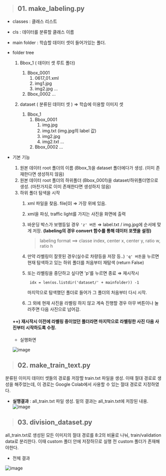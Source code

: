 > ## 01. make_labeling.py
- classes : 클래스 리스트
- cls : 데이터를 분류할 클래스 이름
- main folder : 학습할 데이터 셋이 들어가있는 폴더.

- folder tree
	1) Bbox_1 ( 데이터 셋 루트 폴더)
		1) Bbox_0001
			1) 0617_01.xml
			2) img1.jpg
			3) img2.jpg
				...
		2) Bbox_0002
			...

	2) dataset ( 분류된 데이터 셋 ) ⇒ 학습에 이용할 이미지 셋
		1) Bbox_1
			1) Bbox_0001
				1) img.jpg
				2) img.txt (img.jpg의 label 값)
				3) img2.jpg
				4) img2.txt
				...
			2) Bbox_0002
			...

- 기본 기능
	1. 원본 데이터 root 폴더의 이름 (Bbox_1)을 dataset 폴더에다가 생성.
		(이미 존재한다면 생성하지 않음)
	2.  원본 데이터 root 폴더의 하위폴더 (Bbox_0001)을 dataset/하위폴더명으로 생성.
		(마찬가지로 이미 존재한다면 생성하지 않음)
	3. 하위 폴더 탐색을 시작
		1. xml 파일을 찾음. file[0] ⇒ 가장 위에 있음.
		2. xml을 파싱, traffic light를 가지는 사진을 화면에 출력
		3. 바운딩 박스가 보행등일 경우 ``'z' 버튼`` ⇒ label.txt / img.jpg에 순서에 맞게 저장.
			**(labeling의 경우 convert 함수를 통해 데이터 포맷을 설정)**
			> labeling format ==> classe index, center x, center y, ratio w, ratio h
		4. 만약 라벨링이 잘못된 경우(실수로 차량등을 저장 등..) ``'q' 버튼``을 누르면 현재 탐색하고 있는 하위 폴더를 처음부터 재탐색 (return False)
		5. 또는 라벨링을 중단하고 싶다면 'p'를 누르면 종료
		⇒ 재시작시 

				idx = len(os.listdir('dataset/' + mainfolder)) -1

			마지막으로 탐색했던 폴더로 들어가 그 폴더의 처음부터 다시 시작.
		6. 그 외에 현재 사진을 라벨링 하지 않고 계속 진행할 경우 아무 버튼이나 눌러주면 다음 사진으로 넘어감.
		
	
	#### ++) 재시작시 이전에 라벨링 중이었던 폴더라면 마지막으로 라벨링한 사진 다음 사진부터 시작하도록 수정.

	- 실행화면
	

	![image](https://user-images.githubusercontent.com/34594339/90097605-4b254c80-dd71-11ea-9fe5-24d78e6eb917.png)



> ## 02. make_train_text.py
분류된 이미지 데이터 셋들의 경로를 저장할 train.txt 파일을 생성.
이때 절대 경로로 생성을 해주었는데, 이 경로는 Google Colab에서 사용할 수 있는 절대 경로로 지정하였다.

- **실행결과** : all_train.txt 파일 생성. 밑의 결과는 all_train.txt에 저장된 내용.
![image](https://user-images.githubusercontent.com/34594339/89789461-982fd580-db5b-11ea-85a1-68c92daa20c7.png)

> ## 03. division_dataset.py 
all_train.txt로 생성된 모든 이미지의 절대 경로를 8:2의 비율로 나눠, train/validation data로 분리한다.
이때 custom 폴더 안에 저장하므로 실행 전 custom 폴더가 존재해야한다.

- 전체 결과

![image](https://user-images.githubusercontent.com/34594339/89789807-0ffe0000-db5c-11ea-9266-b7a23b01e7c9.png)
